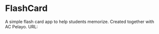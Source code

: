 # FlashCard

A simple flash card app to help students memorize. Created together with AC Pelayo.
URL:
